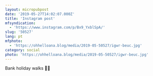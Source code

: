 ```yaml
---
layout: micropubpost
date: '2019-05-27T14:02:07.000Z'
title: 'Instagram post'
mfsyndication:
  - 'https://www.instagram.com/p/Bx9_YxblSpA/'
slug: '50527'
lang: pt
mfphoto:
  - 'https://ohhelloana.blog/media/2019-05-50527/igwr-beuc.jpg'
category: social
photo: 'https://ohhelloana.blog/media/2019-05-50527/igwr-beuc.jpg'
---
```

Bank holiday walks 🦆🌿

